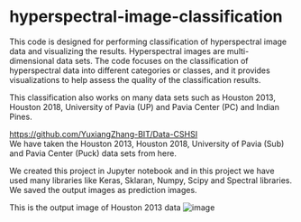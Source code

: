 # hyperspectral-image-classification
This code is designed for performing classification of hyperspectral image data and visualizing the results. Hyperspectral images are multi-dimensional data sets. The code focuses on the classification of hyperspectral data into different categories or classes, and it provides visualizations to help assess the quality of the classification results.


This classification also works on many data sets such as Houston 2013, Houston 2018, University of Pavia (UP) and Pavia Center (PC) and Indian Pines.

https://github.com/YuxiangZhang-BIT/Data-CSHSI   
We have taken the Houston 2013, Houston 2018, University of Pavia (Sub) and Pavia Center (Puck) data sets from here. 

We created this project in Jupyter notebook and in this project we have used many libraries like Keras, Sklaran, Numpy, Scipy and Spectral libraries.
We saved the output images as prediction images.

This is the output image of Houston 2013 data
![image](https://github.com/Vijendra29/hyperspectral-image-classification/assets/76894193/e0d6df74-c00c-4501-a6fe-c7aaf7fe1ba2)

